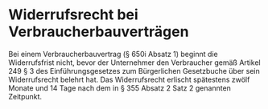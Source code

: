 # Widerrufsrecht bei Verbraucherbauverträgen

Bei einem Verbraucherbauvertrag (§ 650i Absatz 1) beginnt die Widerrufsfrist nicht, bevor der Unternehmer den Verbraucher gemäß Artikel 249 § 3 des Einführungsgesetzes zum Bürgerlichen Gesetzbuche über sein Widerrufsrecht belehrt hat. Das Widerrufsrecht erlischt spätestens zwölf Monate und 14 Tage nach dem in § 355 Absatz 2 Satz 2 genannten Zeitpunkt. 

